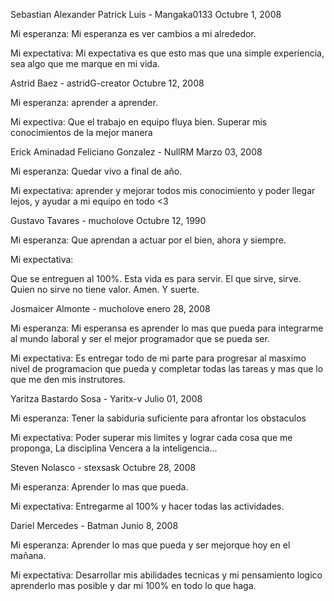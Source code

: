 Sebastian Alexander Patrick Luis - Mangaka0133
Octubre 1, 2008

Mi esperanza:
Mi esperanza es ver cambios a mi alrededor.

Mi expectativa:
Mi expectativa es que esto mas que una simple experiencia, sea algo que me marque en mi vida.

Astrid Baez - astridG-creator
Octubre 12, 2008

Mi esperanza: 
aprender a aprender.

Mi expectiva: 
Que el trabajo en equipo fluya bien. 
Superar mis conocimientos de la mejor manera


Erick Aminadad Feliciano Gonzalez - NullRM
Marzo 03, 2008

Mi esperanza:
Quedar vivo a final de año.

Mi expectativa:
aprender y mejorar todos mis conocimiento y poder llegar lejos, y ayudar a mi equipo en todo <3



Gustavo Tavares - mucholove
Octubre 12, 1990

Mi esperanza:
Que aprendan a actuar por el bien, ahora y siempre.

Mi expectativa:

Que se entreguen al 100%. Esta vida es para servir.
El que sirve, sirve. Quien no sirve no tiene valor.
Amen. Y suerte. 


Josmaicer Almonte - mucholove
enero 28, 2008

Mi esperanza:
Mi esperansa es aprender lo mas que pueda para integrarme al mundo laboral y ser el mejor programador que se pueda ser.

Mi expectativa:
Es entregar todo de mi parte para progresar al masximo nivel de programacion que pueda y completar todas las tareas y mas que lo que me den mis instrutores. 



Yaritza Bastardo Sosa - Yaritx-v
Julio 01, 2008

Mi esperanza:
Tener la sabiduria suficiente para afrontar los obstaculos 

Mi expectativa:
Poder superar mis limites y lograr cada cosa que me proponga, La disciplina Vencera a la inteligencia...

Steven Nolasco - stexsask
Octubre 28, 2008

Mi esperanza:
Aprender lo mas que pueda.

Mi expectativa:
Entregarme al 100% y hacer todas las actividades.

Dariel Mercedes - Batman
Junio 8, 2008

Mi esperanza:
Aprender lo mas que pueda y ser mejorque hoy en el mañana.

Mi expectativa:
Desarrollar mis abilidades tecnicas y mi pensamiento logico aprenderlo mas posible y dar mi 100% en todo lo que haga.